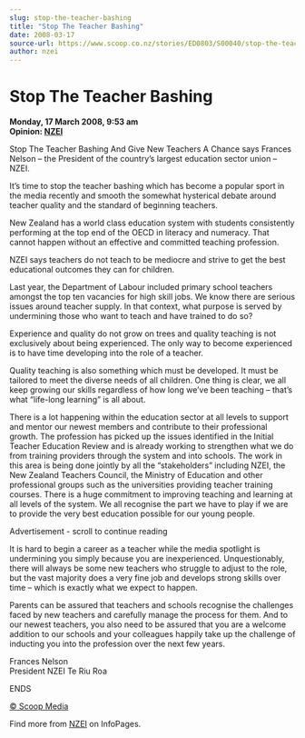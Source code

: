 ```yaml
---
slug: stop-the-teacher-bashing
title: "Stop The Teacher Bashing"
date: 2008-03-17
source-url: https://www.scoop.co.nz/stories/ED0803/S00040/stop-the-teacher-bashing.htm
author: nzei
---
```

Stop The Teacher Bashing
========================

**Monday, 17 March 2008, 9:53 am**  
**Opinion: [NZEI](https://info.scoop.co.nz/NZEI)**

Stop The Teacher Bashing And Give New Teachers A Chance says Frances Nelson – the President of the country’s largest education sector union – NZEI.

It’s time to stop the teacher bashing which has become a popular sport in the media recently and smooth the somewhat hysterical debate around teacher quality and the standard of beginning teachers.

New Zealand has a world class education system with students consistently performing at the top end of the OECD in literacy and numeracy. That cannot happen without an effective and committed teaching profession.

NZEI says teachers do not teach to be mediocre and strive to get the best educational outcomes they can for children.

Last year, the Department of Labour included primary school teachers amongst the top ten vacancies for high skill jobs. We know there are serious issues around teacher supply. In that context, what purpose is served by undermining those who want to teach and have trained to do so?

Experience and quality do not grow on trees and quality teaching is not exclusively about being experienced. The only way to become experienced is to have time developing into the role of a teacher.

Quality teaching is also something which must be developed. It must be tailored to meet the diverse needs of all children. One thing is clear, we all keep growing our skills regardless of how long we’ve been teaching – that’s what “life-long learning” is all about.

There is a lot happening within the education sector at all levels to support and mentor our newest members and contribute to their professional growth. The profession has picked up the issues identified in the Initial Teacher Education Review and is already working to strengthen what we do from training providers through the system and into schools. The work in this area is being done jointly by all the “stakeholders” including NZEI, the New Zealand Teachers Council, the Ministry of Education and other professional groups such as the universities providing teacher training courses. There is a huge commitment to improving teaching and learning at all levels of the system. We all recognise the part we have to play if we are to provide the very best education possible for our young people.

Advertisement - scroll to continue reading





It is hard to begin a career as a teacher while the media spotlight is undermining you simply because you are inexperienced. Unquestionably, there will always be some new teachers who struggle to adjust to the role, but the vast majority does a very fine job and develops strong skills over time – which is exactly what we expect to happen.

Parents can be assured that teachers and schools recognise the challenges faced by new teachers and carefully manage the process for them. And to our newest teachers, you also need to be assured that you are a welcome addition to our schools and your colleagues happily take up the challenge of inducting you into the profession over the next few years.

  
Frances Nelson  
President NZEI Te Riu Roa

ENDS

[© Scoop Media](http://www.scoop.co.nz/about/terms.html)

Find more from [NZEI](https://info.scoop.co.nz/NZEI) on InfoPages.